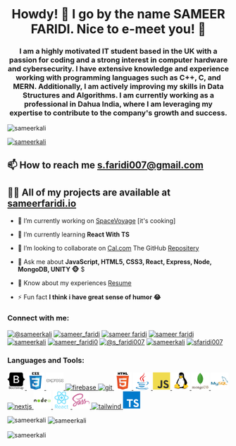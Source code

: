 <img src="https://mir-s3-cdn-cf.behance.net/project_modules/max_1200/79731568097599.5b50bca477735.jpg" alt="">
<h1 align="center">Howdy! 🤠 I go by the name SAMEER FARIDI. Nice to e-meet you! 🌟</h1>
<h3 align="center">I am a highly motivated IT student based in the UK with a passion for coding and a strong interest in computer hardware and cybersecurity. I have extensive knowledge and experience working with programming languages such as C++, C, and MERN. Additionally, I am actively improving my skills in Data Structures and Algorithms. I am currently working as a professional in Dahua India, where I am leveraging my expertise to contribute to the company's growth and success.</h3>



<p align="left"> <img src="https://komarev.com/ghpvc/?username=sameerkali&label=Profile%20views&color=0e75b6&style=flat" alt="sameerkali" /> </p>

<p align="left"> <a href="https://github.com/ryo-ma/github-profile-trophy"><img src="https://github-profile-trophy.vercel.app/?username=sameerkali" alt="sameerkali" /></a> </p>

## 📫 How to reach me **s.faridi007@gmail.com**

## 👨‍💻 All of my projects are available at [sameerfaridi.io](https://sameers-portfolio.vercel.app/)

- 🔭 I’m currently working on [SpaceVoyage](https://github.com/sameerkali/SpaceVoyage) [it's cooking]

- 🌱 I’m currently learning **React With TS**

- 👯 I’m looking to collaborate on [Cal.com](https://cal.com/) The GitHub [Repositery](https://github.com/calcom/cal.com)

- 💬 Ask me about **JavaScript, HTML5, CSS3, React, Express, Node, MongoDB, UNITY 🐵** $



- 📄 Know about my experiences [Resume](https://drive.google.com/file/d/1NUWHV0js34Xy52mj_VdF9SBGNRid1P-f/view?usp=sharing)

- ⚡ Fun fact **I think i have great sense of humor 😂**

<h3 align="left">Connect with me:</h3>
<p align="left">
<a href="https://codepen.io/@sameerkali" target="blank"><img align="center" src="https://raw.githubusercontent.com/rahuldkjain/github-profile-readme-generator/master/src/images/icons/Social/codepen.svg" alt="@sameerkali" height="30" width="40" /></a>
<a href="https://twitter.com/Sameer_faridi_" target="blank"><img align="center" src="https://raw.githubusercontent.com/rahuldkjain/github-profile-readme-generator/master/src/images/icons/Social/twitter.svg" alt="sameer_faridi" height="30" width="40" /></a>
<a href="https://www.linkedin.com/in/sameer-faridi-%F0%9F%87%AE%F0%9F%87%B3-12830a16b/" target="blank"><img align="center" src="https://raw.githubusercontent.com/rahuldkjain/github-profile-readme-generator/master/src/images/icons/Social/linked-in-alt.svg" alt="sameer faridi" height="30" width="40" /></a>
<a href="https://stackoverflow.com/users/21512289/sameer-faridi" target="blank"><img align="center" src="https://raw.githubusercontent.com/rahuldkjain/github-profile-readme-generator/master/src/images/icons/Social/stack-overflow.svg" alt="sameer faridi" height="30" width="40" /></a>
<a href="https://codesandbox.com/sameerkali" target="blank"><img align="center" src="https://raw.githubusercontent.com/rahuldkjain/github-profile-readme-generator/master/src/images/icons/Social/codesandbox.svg" alt="sameerkali" height="30" width="40" /></a>
<a href="https://www.codechef.com/users/sameer_faridi0" target="blank"><img align="center" src="https://cdn.jsdelivr.net/npm/simple-icons@3.1.0/icons/codechef.svg" alt="sameer_faridi0" height="30" width="40" /></a>
<a href="https://www.hackerrank.com/@s_faridi007" target="blank"><img align="center" src="https://raw.githubusercontent.com/rahuldkjain/github-profile-readme-generator/master/src/images/icons/Social/hackerrank.svg" alt="@s_faridi007" height="30" width="40" /></a>
<a href="https://www.leetcode.com/sameerkali" target="blank"><img align="center" src="https://raw.githubusercontent.com/rahuldkjain/github-profile-readme-generator/master/src/images/icons/Social/leet-code.svg" alt="sameerkali" height="30" width="40" /></a>
<a href="https://auth.geeksforgeeks.org/user/sfaridi007" target="blank"><img align="center" src="https://raw.githubusercontent.com/rahuldkjain/github-profile-readme-generator/master/src/images/icons/Social/geeks-for-geeks.svg" alt="sfaridi007" height="30" width="40" /></a>
</p>






<h3 align="left">Languages and Tools:</h3>


  <p align="left">
     <a href="https://getbootstrap.com" target="_blank" rel="noreferrer"> <img src="https://raw.githubusercontent.com/devicons/devicon/master/icons/bootstrap/bootstrap-plain-wordmark.svg" alt="bootstrap" width="40" height="40"/> </a>
    
  <a href="https://www.w3schools.com/css/" target="_blank" rel="noreferrer">
      <img src="https://raw.githubusercontent.com/devicons/devicon/master/icons/css3/css3-original-wordmark.svg" alt="css3" width="40" height="40"/> </a>
   <a href="https://expressjs.com" target="_blank" rel="noreferrer">
      <img src="https://raw.githubusercontent.com/devicons/devicon/master/icons/express/express-original-wordmark.svg" alt="express" width="40" height="40"/> </a>
  
   <a href="https://firebase.google.com/" target="_blank" rel="noreferrer"> 
      <img src="https://www.vectorlogo.zone/logos/firebase/firebase-icon.svg" alt="firebase" width="40" height="40"/> </a>

      
   <a href="https://git-scm.com/" target="_blank" rel="noreferrer"> 
      <img src="https://www.vectorlogo.zone/logos/git-scm/git-scm-icon.svg" alt="git" width="40" height="40"/> </a>
   <a href="https://www.w3.org/html/" target="_blank" rel="noreferrer">
       <img src="https://raw.githubusercontent.com/devicons/devicon/master/icons/html5/html5-original-wordmark.svg" alt="html5" width="40" height="40"/> </a> 
   <a href="https://www.java.com" target="_blank" rel="noreferrer"> 
       <img src="https://raw.githubusercontent.com/devicons/devicon/master/icons/java/java-original.svg" alt="java" width="40" height="40"/> </a> 
   <a href="https://developer.mozilla.org/en-US/docs/Web/JavaScript" target="_blank" rel="noreferrer"> <img src="https://raw.githubusercontent.com/devicons/devicon/master/icons/javascript/javascript-original.svg" alt="javascript" width="40" height="40"/> </a> 
   <a href="https://www.linux.org/" target="_blank" rel="noreferrer"> <img src="https://raw.githubusercontent.com/devicons/devicon/master/icons/linux/linux-original.svg" alt="linux" width="40" height="40"/> </a> <a href="https://www.mongodb.com/" target="_blank" rel="noreferrer"> <img src="https://raw.githubusercontent.com/devicons/devicon/master/icons/mongodb/mongodb-original-wordmark.svg" alt="mongodb" width="40" height="40"/> </a>
   <a href="https://www.mysql.com/" target="_blank" rel="noreferrer"> <img src="https://raw.githubusercontent.com/devicons/devicon/master/icons/mysql/mysql-original-wordmark.svg" alt="mysql" width="40" height="40"/> </a> <a href="https://nextjs.org/" target="_blank" rel="noreferrer"> <img src="https://cdn.worldvectorlogo.com/logos/nextjs-2.svg" alt="nextjs" width="40" height="40"/> </a> 
   <a href="https://nodejs.org" target="_blank" rel="noreferrer"> <img src="https://raw.githubusercontent.com/devicons/devicon/master/icons/nodejs/nodejs-original-wordmark.svg" alt="nodejs" width="40" height="40"/> </a> <a href="https://reactjs.org/" target="_blank" rel="noreferrer"> <img src="https://raw.githubusercontent.com/devicons/devicon/master/icons/react/react-original-wordmark.svg" alt="react" width="40" height="40"/> </a> 
   <a href="https://sass-lang.com" target="_blank" rel="noreferrer"> <img src="https://raw.githubusercontent.com/devicons/devicon/master/icons/sass/sass-original.svg" alt="sass" width="40" height="40"/> </a> <a href="https://tailwindcss.com/" target="_blank" rel="noreferrer"> <img src="https://www.vectorlogo.zone/logos/tailwindcss/tailwindcss-icon.svg" alt="tailwind" width="40" height="40"/> </a>
   <a href="https://www.typescriptlang.org/" target="_blank" rel="noreferrer"> <img src="https://raw.githubusercontent.com/devicons/devicon/master/icons/typescript/typescript-original.svg" alt="typescript" width="40" height="40"/> </a> </p>
  

<p><img align="left" src="https://github-readme-stats.vercel.app/api/top-langs?username=sameerkali&show_icons=true&locale=en&layout=compact" alt="sameerkali" /></p>

<p>&nbsp;<img align="center" src="https://github-readme-stats.vercel.app/api?username=sameerkali&show_icons=true&locale=en" alt="sameerkali" /></p>

<p><img align="center" src="https://github-readme-streak-stats.herokuapp.com/?user=sameerkali&" alt="sameerkali" /></p>




